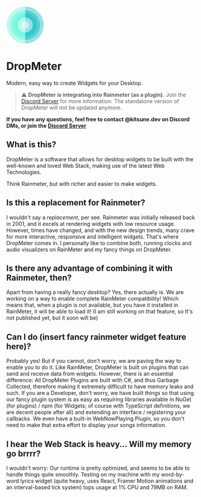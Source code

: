 <meta name="google-site-verification" content="ixQojejZMjKWZJw8zlSfdFGdWG_nyeRZuiNh7f6yWhI" />

<img src="https://github.com/GabrielTK/DropMeter/raw/master/DropMeter/Resources/logo.png" width="100" height="100">

# DropMeter
Modern, easy way to create Widgets for your Desktop.
> ⚠️ **DropMeter is integrating into Rainmeter (as a plugin).**
> Join the [Discord Server](https://discord.gg/DBE44yU) for more information.
> The standalone version of DropMeter will not be updated anymore.

**If you have any questions, feel free to contact @kitsune.dev on Discord DMs, or join the [Discord Server](https://discord.gg/DBE44yU)**

## What is this?

DropMeter is a software that allows for desktop widgets to be built with the well-known and loved Web Stack, making use of the latest Web Technologies.

Think Rainmeter, but with richer and easier to make widgets.

## Is this a replacement for Rainmeter?

I wouldn't say a _replacement_, per see. Rainmeter was initially released back in 2001, and it excels at rendering widgets with low resource usage. However, times have changed, and with the new design trends, many crave for more interactive, responsive and intelligent widgets. That's where DropMeter comes in.
I personally like to combine both, running clocks and audio visualizers on RainMeter and my fancy things on DropMeter.

## Is there any advantage of combining it with Rainmeter, then?

Apart from having a really fancy desktop? Yes, there actually is. We are working on a way to enable complete RainMeter compatibility! Which means that, when a plugin is not available, but you have it installed in RainMeter, it will be able to load it! (I am still working on that feature, so It's not published yet, but it soon will be)

## Can I do (insert fancy rainmeter widget feature here)?

Probably yes! But if you cannot, don't worry, we are paving the way to enable you to do it.
Like RainMeter, DropMeter is built on plugins that can send and receive data from widgets. However, there is an essential difference: All DropMeter Plugins are built with C#, and thus Garbage Collected, therefore making it extremely difficult to have memory leaks and such.
If you are a Developer, don't worry, we have built things so that using our fancy plugin system is as easy as requiring libraries available in NuGet (for plugins) / npm (for Widgets; of course with TypeScript definitions, we are decent people after all) and extending an interface / registering your callbacks.
We even have a built-in WebNowPlaying Plugin, so you don't need to make that extra effort to display your songs information.

## I hear the Web Stack is heavy... Will my memory go brrrr?

I wouldn't worry: Our runtime is pretty optimized, and seems to be able to handle things quite smoothly.
Testing on my machine with my word-by-word lyrics widget (quite heavy, uses React, Framer Motion animations and an interval-based tick system) tops usage at 1% CPU and 79MB on RAM.
